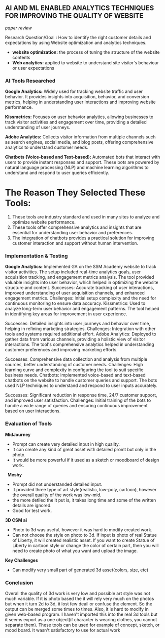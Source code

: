 ## AI AND ML ENABLED ANALYTICS TECHNIQUES FOR IMPROVING THE QUALITY OF WEBSITE
*paper review*

Research Question/Goal : 
How to identify the right customer details and expectations by using Website optimization and analytics techniques.

- **website optimization:** the process of tuning the structure of the website contents
- **Web analytics:** applied to website to understand site visitor's behaviour or user expectations

### AI Tools Researched
**Google Analytics:**
Widely used for tracking website traffic and user behavior. It provides insights into acquisition, behavior, and conversion metrics, helping in understanding user interactions and improving website performance.

**Kissmetrics:**
Focuses on user behavior analytics, allowing businesses to track visitor activities and engagement over time, providing a detailed understanding of user journeys.

**Adobe Analytics:**
Collects visitor information from multiple channels such as search engines, social media, and blog posts, offering comprehensive analytics to understand customer needs.

**Chatbots (Voice-based and Text-based):**
Automated bots that interact with users to provide instant responses and support. These bots are powered by natural language processing (NLP) and machine learning algorithms to understand and respond to user queries efficiently.


# The Reason They Selected These Tools:
1. These tools are industry standard and used in many sites to analyze and optimize website performance.
2. These tools offer comprehensive analytics and insights that are essential for understanding user behavior and preferences.
3. The integration of chatbots provides a practical solution for improving customer interaction and support without human intervention.


### Implementation & Testing
**Google Analytics:**
Implemented GA on the SSM Academy website to track visitor activities. The setup included real-time analytics goals, user acquisition tracking, and engagement metrics analysis. The tool provided valuable insights into user behavior, which helped in optimizing the website structure and content.
Successes: 
Accurate tracking of user interactions, improved understanding of user acquisition channels, and enhanced engagement metrics.
Challenges: Initial setup complexity and the need for continuous monitoring to ensure data accuracy.
Kissmetrics: Used to analyze long-term user behavior and engagement patterns. The tool helped in identifying key areas for improvement in user experience.

Successes: Detailed insights into user journeys and behavior over time, helping in refining marketing strategies.
Challenges: Integration with other tools and systems required additional effort.
Adobe Analytics: Deployed to gather data from various channels, providing a holistic view of visitor interactions. The tool's comprehensive analytics helped in understanding customer preferences and improving marketing efforts.

Successes: Comprehensive data collection and analysis from multiple sources, better understanding of customer needs.
Challenges: High learning curve and complexity in configuring the tool to suit specific business needs.
Chatbots: Implemented voice-based and text-based chatbots on the website to handle customer queries and support. The bots used NLP techniques to understand and respond to user inputs accurately.

Successes: Significant reduction in response time, 24/7 customer support, and improved user satisfaction.
Challenges: Initial training of the bots to handle a wide range of queries and ensuring continuous improvement based on user interactions.



### Evaluation of Tools
**MidJourney**
- Prompt can create very detailed input in high quality.
- It can create any kind of great asset with detailed promt but only in the photo.
- It would be more powerful if it used as a sketch or moodboard of design work.

 
**Meshy**
- Prompt did not understanded detailed input. 
- It provided three type of art style(realistic, low-poly, cartoon), however the overall quality of the work was low-mid.
- the more detiled the it put is, it takes long time and some of the written details are ignored.
- Good for test work.

**3D CSM ai**
- Photo to 3d was useful, however it was hard to modify created work.
- Can not choose the style on photo to 3d. If input is photo of real Statue of Liberty, it will created realistic asset. If you want to create Statue of Liberty in cartoon style or change the color of certain part, then you will need to create photo of what you want and upload the  image.


**Key Challenges**
- Can modify very small part of generated 3d asset(colors, size, etc)


### Conclusion
Overall the quality of 3d work is very low and possible art style was not much variable. If it is photo based the it will rely very much on the photos but when it turn 2d to 3d, it lost few deail or confuse the element. So the output can be merged some times to times. Also, it is hard to modify in given web-based program. I haven't imported this into the real 3d tools but it seems export as a one object(if character is wearing clothes, you cannot separate them). These tools can be used for example of concept, sketch, or mood board. It wasn't satisfactory to use for actual work
